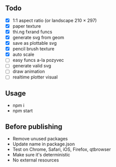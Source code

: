 ## Todo

- [x] 1:1 aspect ratio (or landscape 210 × 297)
- [x] paper texture
- [x] thi.ng fxrand funcs
- [x] generate svg from geom
- [x] save as plottable svg
- [x] pencil brush texture
- [x] auto scale
- [ ] easy funcs a-la pozyvec
- [ ] generate valid svg
- [ ] draw animation
- [ ] realtime plotter visual

## Usage

- npm i
- npm start

## Before publishing

- Remove unused packages
- Update name in package.json
- Test on Chrome, Safari, iOS, Firefox, qtbrowser
- Make sure it's deterministic
- No external resources
